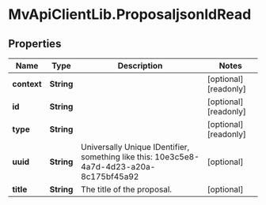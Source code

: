 # MvApiClientLib.ProposaljsonldRead

## Properties

Name | Type | Description | Notes
------------ | ------------- | ------------- | -------------
**context** | **String** |  | [optional] [readonly] 
**id** | **String** |  | [optional] [readonly] 
**type** | **String** |  | [optional] [readonly] 
**uuid** | **String** | Universally Unique IDentifier, something like this: 10e3c5e8-4a7d-4d23-a20a-8c175bf45a92 | [optional] 
**title** | **String** | The title of the proposal. | [optional] 


